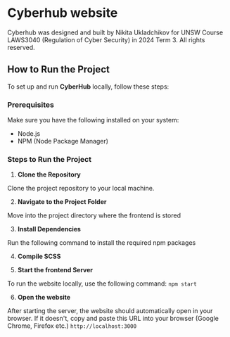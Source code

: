 # Cyberhub website

Cyberhub was designed and built by Nikita Ukladchikov for UNSW Course LAWS3040 (Regulation of Cyber Security) in 2024 Term 3. All rights reserved.

## How to Run the Project

To set up and run **CyberHub** locally, follow these steps:

### Prerequisites
Make sure you have the following installed on your system:
- Node.js
- NPM (Node Package Manager)

### Steps to Run the Project

1. **Clone the Repository**

Clone the project repository to your local machine.

2. **Navigate to the Project Folder**

Move into the project directory where the frontend is stored

3. **Install Dependencies**

Run the following command to install the required npm packages

4. **Compile SCSS**

5. **Start the frontend Server**

To run the website locally, use the following command:
  `npm start`

6. **Open the website**

After starting the server, the website should automatically open in your browser. If it doesn't, copy and paste this URL into your browser (Google Chrome, Firefox etc.)
  `http://localhost:3000`
  
